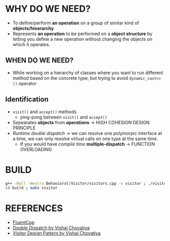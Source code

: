 # WHY DO WE NEED?
+ To define/perform __an operation__ on a group of similar kind of __objects/hieararchy__
+ Represents __an operation__ to be performed on a __object structure__ by letting you define a new operation without changing the objects on which it operates.

## WHEN DO WE NEED?
+ While working on a hierarchy of classes where you want to run different method based on the concrete type, but trying to avoid `dynamic_cast<>()` operator

## Identification
+ `visit()` and `accept()` methods 
    + ping-pong between `visit()` and `accept()`
+ Sepearates __objects__ from __operations__ &rarr; HIGH COHESION DESIGN PRINCIPLE
+ *Runtime* *double dispatch* &rarr; we can resolve one polymorpic interface at a time, we can only resolve virtual calls on one type at the same time.
    + If you would have *compile time* **multiple-dispatch** &rarr; FUNCTION OVERLOADING

# BUILD
```bash
g++ -Wall -Wextra Behavioral/Visitor/visitors.cpp -o visitor ; ./visitor ; rm -rf visitor
cd build ; make visitor
```


# REFERENCES
+ [FluentCpp](https://www.fluentcpp.com/2022/02/09/design-patterns-vs-design-principles-visitor/)
+ [Double Dispatch by Vishal Chovatiya](https://dzone.com/articles/double-dispatch-in-c)
+ [Visitor Design Pattern by Vishal Chovatiya](http://www.vishalchovatiya.com/double-dispatch-visitor-design-pattern-in-modern-cpp/)

